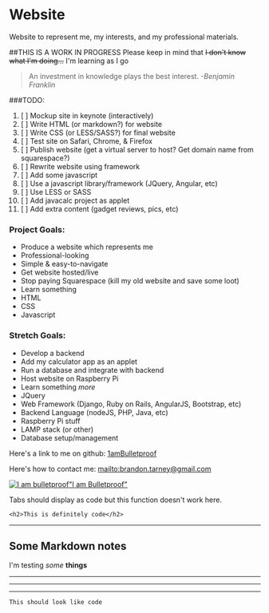 # Website
Website to represent me, my interests, and my professional materials.

##THIS IS A WORK IN PROGRESS
Please keep in mind that ~~I don't know what I'm doing...~~ I'm learning as I go
>An investment in knowledge plays the best interest. *-Benjamin Franklin*

###TODO:
1. [ ] Mockup site in keynote (interactively)
2. [ ] Write HTML (or markdown?) for website
3. [ ] Write CSS (or LESS/SASS?) for final website
4. [ ] Test site on Safari, Chrome, & Firefox
5. [ ] Publish website (get a virtual server to host? Get domain name from squarespace?)
6. [ ] Rewrite website using framework 
7. [ ] Add some javascript
8. [ ] Use a javascript library/framework (JQuery, Angular, etc)
9. [ ] Use LESS or SASS
10. [ ] Add javacalc project as applet
11. [ ] Add extra content (gadget reviews, pics, etc)


### Project Goals:
- Produce a website which represents me 
 - Professional-looking
 - Simple & easy-to-navigate
- Get website hosted/live
- Stop paying Squarespace (kill my old website and save some loot)
- Learn something
 - HTML
 - CSS
 - Javascript
 
### Stretch Goals:
- Develop a backend
- Add my calculator app as an applet
- Run a database and integrate with backend
- Host website on Raspberry Pi
- Learn something *more*
 - JQuery
 - Web Framework (Django, Ruby on Rails, AngularJS, Bootstrap, etc)
 - Backend Language (nodeJS, PHP, Java, etc)
 - Raspberry Pi stuff
 - LAMP stack (or other)
 - Database setup/management

Here's a link to me on github: [1amBulletproof](https://github.com/1amBulletproof)

Here's how to contact me: <mailto:brandon.tarney@gmail.com>

[![I am bulletproof](http://nehandaradio.com/wp-content/uploads/2011/04/Bullet-Proof-Vest.jpg)"I am Bulletproof"](http://nehandaradio.com/wp-content/uploads/2011/04/Bullet-Proof-Vest.jpg)



Tabs should display as code but this function doesn't work here.

```
<h2>This is definitely code</h2>
```

***
## Some Markdown notes

I'm testing *some* __things__


---
***
___

`This should look like code`


